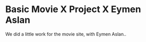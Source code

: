 # Basic Movie X Project X Eymen Aslan


We did a little work for the movie site, with Eymen Aslan..
